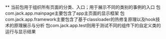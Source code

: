 ** 当前包用于组织所有页面的分类、入口；用于展示不同的类别的事例的入口
包com.jack.app.mainpage主要包含了app主页面的显示框架
包com.jack.app.framework主要包含了基于classloader的热修复原理以及hook技术的原理展示与分析
包com.jack.app.test则用于测试不同的组件下的自定义类的运行与显示结果